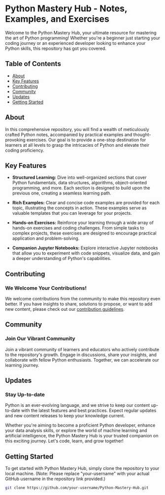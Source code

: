 # Python Mastery Hub - Notes, Examples, and Exercises

Welcome to the Python Mastery Hub, your ultimate resource for mastering the art of Python programming! Whether you're a beginner just starting your coding journey or an experienced developer looking to enhance your Python skills, this repository has got you covered.

## Table of Contents

- [About](#about)
- [Key Features](#key-features)
- [Contributing](#contributing)
- [Community](#community)
- [Updates](#updates)
- [Getting Started](#getting-started)

## About

In this comprehensive repository, you will find a wealth of meticulously crafted Python notes, accompanied by practical examples and thought-provoking exercises. Our goal is to provide a one-stop destination for learners at all levels to grasp the intricacies of Python and elevate their coding proficiency.

## Key Features

- **Structured Learning:** Dive into well-organized sections that cover Python fundamentals, data structures, algorithms, object-oriented programming, and more. Each section is designed to build upon the previous one, creating a seamless learning path.

- **Rich Examples:** Clear and concise code examples are provided for each topic, illustrating the concepts in action. These examples serve as valuable templates that you can leverage for your projects.

- **Hands-on Exercises:** Reinforce your learning through a wide array of hands-on exercises and coding challenges. From simple tasks to complex projects, these exercises are designed to encourage practical application and problem-solving.

- **Companion Jupyter Notebooks:** Explore interactive Jupyter notebooks that allow you to experiment with code snippets, visualize data, and gain a deeper understanding of Python's capabilities.
## Contributing

### We Welcome Your Contributions!

We welcome contributions from the community to make this repository even better. If you have insights to share, solutions to propose, or want to add new content, please check out our [contribution guidelines](CONTRIBUTING.md).

## Community

### Join Our Vibrant Community

Join a vibrant community of learners and educators who actively contribute to the repository's growth. Engage in discussions, share your insights, and collaborate with fellow Python enthusiasts. Together, we can accelerate our learning journey.

## Updates

### Stay Up-to-date

Python is an ever-evolving language, and we strive to keep our content up-to-date with the latest features and best practices. Expect regular updates and new content releases to keep your knowledge current.

Whether you're aiming to become a proficient Python developer, enhance your data analysis skills, or explore the world of machine learning and artificial intelligence, the Python Mastery Hub is your trusted companion on this exciting journey. Let's code, learn, and grow together!



## Getting Started

To get started with Python Mastery Hub, simply clone the repository to your local machine. (Note: Please replace "your-username" with your actual GitHub username in the repository link provided.)

```bash
git clone https://github.com/your-username/Python-Mastery-Hub.git
